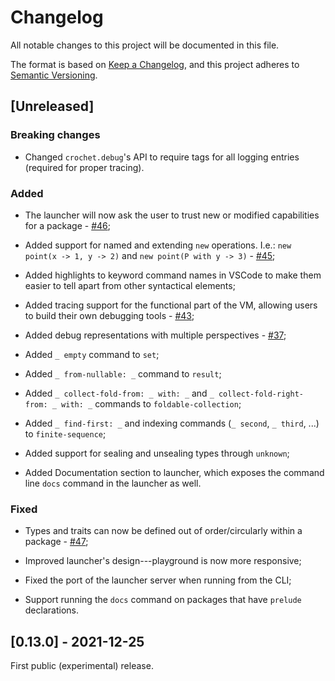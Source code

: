 # Changelog

All notable changes to this project will be documented in this file.

The format is based on [Keep a Changelog](https://keepachangelog.com/en/1.0.0/),
and this project adheres to [Semantic Versioning](https://semver.org/spec/v2.0.0.html).

## [Unreleased]

### Breaking changes

- Changed `crochet.debug`'s API to require tags for all logging entries (required for proper tracing).

### Added

- The launcher will now ask the user to trust new or modified capabilities for a package - [#46](https://github.com/qteatime/crochet/pull/46);

- Added support for named and extending `new` operations. I.e.: `new point(x -> 1, y -> 2)` and `new point(P with y -> 3)` - [#45](https://github.com/qteatime/crochet/pull/45);

- Added highlights to keyword command names in VSCode to make them easier to tell apart from other syntactical elements;

- Added tracing support for the functional part of the VM, allowing users to build their own debugging tools - [#43](https://github.com/qteatime/crochet/pull/43);

- Added debug representations with multiple perspectives - [#37](https://github.com/qteatime/crochet/pull/37);

- Added `_ empty` command to `set`;

- Added `_ from-nullable: _` command to `result`;

- Added `_ collect-fold-from: _ with: _` and `_ collect-fold-right-from: _ with: _` commands to `foldable-collection`;

- Added `_ find-first: _` and indexing commands (`_ second`, `_ third`, ...) to `finite-sequence`;

- Added support for sealing and unsealing types through `unknown`;

- Added Documentation section to launcher, which exposes the command line `docs` command in the launcher as well.

### Fixed

- Types and traits can now be defined out of order/circularly within a package - [#47](https://github.com/qteatime/crochet/pull/47);

- Improved launcher's design---playground is now more responsive;

- Fixed the port of the launcher server when running from the CLI;

- Support running the `docs` command on packages that have `prelude` declarations.

## [0.13.0] - 2021-12-25

First public (experimental) release.
